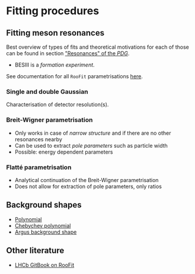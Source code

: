 # Fitting procedures

## Fitting meson resonances

Best overview of types of fits and theoretical motivations for each of those can be found in section ["Resonances" of the _PDG_](http://pdg.lbl.gov/2018/reviews/rpp2018-rev-resonances.pdf).

* BESIII is a _formation experiment_.

See documentation for all `RooFit` parametrisations [here](https://root.cern/doc/master/group__Roofit.html).

### Single and double Gaussian

Characterisation of detector resolution\(s\).

### Breit-Wigner parametrisation

* Only works in case of _narrow structure_ and if there are no other resonances nearby
* Can be used to extract _pole parameters_ such as particle width
* Possible: energy dependent parameters

### Flatté parametrisation

* Analytical continuation of the Breit-Wigner parametrisation
* Does not allow for extraction of pole parameters, only ratios

## Background shapes

* [Polynomial](https://root.cern/doc/master/classRooPolynomial.html)​
* ​[Chebychev polynomial](https://root.cern.ch/doc/master/classRooChebychev.html)​
* ​[Argus background shape](https://root.cern/doc/master/classRooArgusBG.html)​

## Other literature

* [LHCb GitBook on RooFit](https://lhcb.github.io/ostap-tutorials/fitting/decorations.html)


